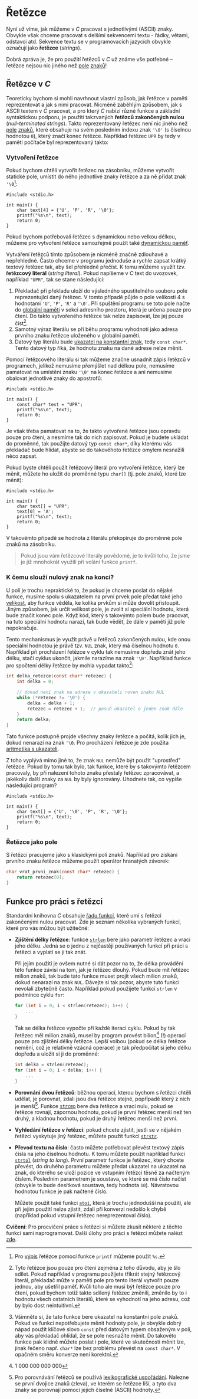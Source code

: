 # Řetězce
Nyní už víme, jak můžeme v *C* pracovat s jednotlivými (ASCII) znaky. Obvykle však chceme pracovat
s delšími sekvencemi textu - řádky, větami, odstavci atd. Sekvence textu se v programovacích jazycích
obvykle označují jako **řetězce** (*strings*).

Dobrá zpráva je, že pro použití řetězců v *C* už
známe vše potřebné – řetězce nejsou nic jiného než [pole](../pole/pole.md) [znaků](znaky.md)!

## Řetězce v *C*
Teoreticky bychom si mohli navrhnout vlastní způsob, jak řetězce v paměti reprezentovat a jak s nimi
pracovat. Nicméně zaběhlým způsobem, jak s ASCII textem v *C* pracovat, a pro který *C* nabízí různé
funkce a základní syntaktickou podporu, je použití takzvaných **řetězců zakončených nulou**
(*null-terminated strings*). Takto reprezentovaný řetězec není nic jiného než [pole](../pole/pole.md)
[znaků](znaky.md), které obsahuje na svém posledním indexu znak `'\0'` (s číselnou hodnotou `0`),
který značí konec řetězce. Například řetězec `UPR` by tedy v paměti počítače byl reprezentovaný takto:
<upr-array array='["U", "P", "R", "\\0"]'></upr-array>

### Vytvoření řetězce
Pokud bychom chtěli vytvořit řetězec na zásobníku, můžeme vytvořit statické pole, umístit do něho
jednotlivé znaky řetězce a za ně přidat znak `'\0`[^1]:
```c,editable,mainbody
#include <stdio.h>

int main() {
    char text[4] = {'U', 'P', 'R', '\0'};
    printf("%s\n", text);
    return 0;
}
```

[^1]: Pro [výpis](vystup.md) řetězce pomocí funkce `printf` můžeme použít `%s`.

Pokud bychom potřebovali řetězec s dynamickou nebo velkou délkou, můžeme pro vytvoření řetězce
samozřejmě použít také [dynamickou paměť](../pole/dynamicke_pole.md).

Vytváření řetězců tímto způsobem je nicméně značně zdlouhavé a nepřehledné. Často chceme v programu
jednoduše a rychle zapsat krátký textový řetězec tak, aby šel přehledně přečíst. K tomu můžeme využít
tzv. **řetězcový literál** (*string literal*). Pokud napíšeme v *C* text do uvozovek, například
`"UPR"`, tak se stane následující:
1) Překladač při překladu uloží do výsledného spustitelného souboru pole reprezentující daný řetězec.
V tomto případě půjde o pole velikosti 4 s hodnotami `'U'`, `'P'`, `'R'` a `'\0'`. Při spuštění
programu se toto pole načte do [globální paměti](../prace_s_pameti/globalni_pamet.md) v sekci
adresního prostoru, která je určena pouze pro čtení. Do takto vytvořeného řetězce tak nelze
zapisovat, lze jej pouze číst[^2].
2) Samotný výraz literálu se při běhu programu vyhodnotí jako adresa prvního znaku řetězce
uloženého v globální paměti.
3) Datový typ literálu bude
[ukazatel na konstantní znak](../prace_s_pameti/ukazatele.md#konstantní-ukazatele), tedy
`const char*`. Tento datový typ říká, že hodnotu znaku na dané adrese nelze měnit.

[^2]: Tyto řetězce jsou pouze pro čtení zejména z toho důvodu, aby je šlo sdílet. Pokud například
v programu použijete třikrát stejný řetězcový literál, překladač může v paměti pole pro tento
literál vytvořit pouze jednou, aby ušetřil paměť. Kvůli toho ale musí být řetězce pouze pro čtení,
pokud bychom totiž takto sdílený řetězec změnili, změnilo by to i hodnotu všech ostatních literálů,
které se vyhodnotí na jeho adresu, což by bylo dost neintuitivní.

Pomocí řetězcového literálu si tak můžeme značne usnadnit zápis řetězců v programech, jelikož
nemusíme přemýšlet nad délkou pole, nemusíme pamatovat na umístění znaku `'\0'` na konec řetězce
a ani nemusíme obalovat jednotlivé znaky do apostrofů:
```c,editable,mainbody
#include <stdio.h>

int main() {
    const char* text = "UPR";
    printf("%s\n", text);
    return 0;
}
```
Je však třeba pamatovat na to, že takto vytvořené řetězce jsou opravdu pouze pro čtení, a nesmíme
tak do nich zapisovat. Pokud je budete ukládat do proměnné, tak použijte datový typ `const char*`,
díky kterému vás překladač bude hlídat, abyste se do takovéhoto řetězce omylem nesnažili něco zapsat.

Pokud byste chtěli použít řetězcový literál pro vytvoření řetězce, který lze měnit, můžete ho uložit
do proměnné typu `char[]` (tj. pole znaků, které lze měnit):
```c,editable,mainbody
#include <stdio.h>

int main() {
    char text[] = "UPR";
    text[0] = 'A';
    printf("%s\n", text);
    return 0;
}
```
V takovémto případě se hodnota z literálu překopíruje do proměnné pole znaků na zásobníku.

> Pokud jsou vám řetězcové literály povědomé, je to kvůli toho, že jsme je již mnohokrát
> využili při volání funkce `printf`.

### K čemu slouží nulový znak na konci?
U polí je trochu nepraktické to, že pokud je chceme poslat do nějaké funkce, musíme spolu s
ukazatelem na první prvek pole předat také jeho
[velikost](../pole/staticke_pole.md#předávání-velikosti-pole), aby funkce věděla, ke kolika prvkům
si může dovolit přistoupit. Jiným způsobem, jak určit velikost pole, je zvolit si speciální hodnotu,
která bude značit konec pole. Když kód, který s takovýmto polem bude pracovat, na tuto speciální
hodnotu narazí, tak bude vědět, že dále v paměti již pole nepokračuje.

Tento mechanismus je využit právě u řetězců zakončených nulou, kde onou speciální hodnotou je právě
tzv. `NUL` znak, který má číselnou hodnotu `0`. Například při procházení řetězce v cyklu tak nemusíme
dopředu znát jeho délku, stačí cyklus ukončit, jakmile narazíme na znak `'\0'`. Například funkce
pro spočtení délky řetězce by mohla vypadat takto[^3]:
```c
int delka_retezce(const char* retezec) {
    int delka = 0;

    // dokud není znak na adrese v ukazateli roven znaku NUL
    while (*retezec != '\0') {
        delka = delka + 1;
        retezec = retezec + 1;  // posuň ukazatel o jeden znak dále
    }
    return delka;
}
```
Tato funkce postupně projde všechny znaky řetězce a počítá, kolik jich je, dokud nenarazí na
znak `'\0`. Pro procházení řetězce je zde použita
[aritmetika s ukazateli](../prace_s_pameti/ukazatele.md#aritmetika-s-ukazateli).

[^3]: Všimněte si, že tato funkce bere ukazatel na konstantní pole znaků.
Pokud ve funkci nepotřebujete měnit hodnoty pole, je obvykle dobrý nápad použít klíčové slovo
`const` před datovým typem obsaženým v poli, aby vás překladač ohlídal, že se pole nesnažíte měnit.
Do takovéto funkce pak klidně můžete poslat i pole, které ve skutečnosti měnit lze, jinak řečeno
např. `char*` lze bez problému převést na `const char*`. V opačném směru konverze není korektní.

Z toho vyplývá mimo jiné to, že znak `NUL` nemůže být použit "uprostřed" řetězce. Pokud by tomu tak
bylo, tak funkce, které by s takovýmto řetězcem pracovaly, by při nalezení tohoto znaku přestaly
řetězec zpracovávat, a jakékoliv další znaky za `NUL` by byly ignorovány. Uhodnete tak, co vypíše
následující program?
```c,editable,mainbody
#include <stdio.h>

int main() {
    char text[] = {'U', '\0', 'P', 'R', '\0'};
    printf("%s\n", text);
    return 0;
}
```

### Řetězce jako pole
S řetězci pracujeme jako s klasickými poli znaků. Například pro získání prvního znaku řetězce můžeme
použít operátor hranatých závorek:
```c
char vrat_prvni_znak(const char* retezec) {
    return retezec[0];
}
```

## Funkce pro práci s řetězci
Standardní knihovna *C* obsahuje [řadu funkcí](https://devdocs.io/c/string/byte), které umí s
řetězci zakončenými nulou pracovat. Zde je seznam několika vybraných funkcí, které pro vás můžou
být užitečné:

- **Zjištění délky řetězce**: funkce [`strlen`](https://devdocs.io/c/string/byte/strlen) bere jako
parametr řetězec a vrací jeho délku. Jedná se o jednu z nejčastěji používaných funkcí při práci s
řetězci a vyplatí se jí tak znát.

    Při jejím použití je ovšem nutné si dát pozor na to, že délka provádění této funkce závisí na tom, jak je
    řetězec dlouhý. Pokud bude mít řetězec milion znaků, tak bude tato funkce muset projít všech milion
    znaků, dokud nenarazí na znak `NUL`. Dávejte si tak pozor, abyste tuto funkci nevolali zbytečně často.
    Například pokud použijete funkci `strlen` v podmínce cyklu `for`:
    ```c
    for (int i = 0; i < strlen(retezec); i++) {
        ...
    }
    ```
    Tak se délka řetězce vypočte při každé iteraci cyklu. Pokud by tak řetězec měl milion znaků,
    musel by program provést bilion[^4] (!) operací pouze pro zjištění délky řetězce.
    Lepší volbou (pokud se délka řetězce nemění, což je relativně vzácná operace) je tak předpočítat
    si jeho délku dopředu a uložit si ji do proměnné:
    ```c
    int delka = strlen(retezec);
    for (int i = 0; i < delka; i++) {
        ...
    }
    ```
[^4]: 1 000 000 000 000

- **Porovnání dvou řetězců**: běžnou operací, kterou bychom s řetězci chtěli udělat, je porovnat,
zdali jsou dva řetězce stejné, popřípadě který z nich je menší[^5]. Funkce
[`strcmp`](https://devdocs.io/c/string/byte/strcmp) bere dva řetězce a vrací nulu, pokud se řetězce
rovnají, zápornou hodnotu, pokud je první řetězec menší než ten druhý, a kladnou hodnotu, pokud je
druhý řetězec menší než první.

[^5]: Pro porovnávání řetězců se používá [lexikografické uspořádání](https://cs.wikipedia.org/wiki/Lexikografick%C3%A9_uspo%C5%99%C3%A1d%C3%A1n%C3%AD).
Nalezne se první dvojice znaků (zleva), ve kterém se řetězce liší, a tyto dva znaky se porovnají
pomocí jejich číselné (ASCII) hodnoty.

- **Vyhledání řetězce v řetězci**: pokud chcete zjistit, jestli se v nějakém řetězci vyskytuje jiný
řetězec, můžete použít funkci [`strstr`](https://devdocs.io/c/string/byte/strstr).

- **Převod textu na číslo**: často můžete potřebovat převést textový zápis čísla na jeho číselnou
hodnotu. K tomu můžete použít například funkci [`strtol`](https://devdocs.io/c/string/byte/strtol)
(*string to long*). První parametr funkce je řetězec, který chcete převést, do druhého parametru
můžete předat ukazatel na ukazatel na znak, do kterého se uloží pozice ve vstupním řetězci těsně za
načteným číslem. Posledním parametrem je soustava, ve které se má číslo načíst (obvykle to bude
desítková soustava, tedy hodnota `10`). Návratovou hodnotou funkce je pak načtené číslo.

    Můžete použít také funkci [`atoi`](https://devdocs.io/c/string/byte/atoi), která je trochu
    jednodušší na použití, ale při jejím použití nelze zjistit, zdali při konverzi nedošlo k chybě
    (například pokud vstupní řetězec nereprezentoval číslo).

**Cvičení**: Pro procvičení práce s řetězci si můžete zkusit některé z těchto funkcí sami
naprogramovat. Další úlohy pro práci s řetězci můžete nalézt [zde](../../ulohy/retezce.md).
